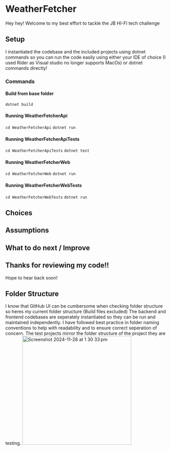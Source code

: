 # WeatherFetcher
Hey hey! Welcome to my best effort to tackle the JB HI-FI tech challenge

## Setup
I instantiated the codebase and the included projects using dotnet commands so you can run the code easily using either your IDE of choice (I used Rider as Visual studio no longer supports MacOs) or dotnet commands directly!
### Commands
#### Build from base folder
`dotnet build`

#### Running WeatherFetcherApi
`cd WeatherFetcherApi`
`dotnet run`

#### Running WeatherFetcherApiTests
`cd WeatherFetcherApiTests`
`dotnet test`

#### Running WeatherFetcherWeb
`cd WeatherFetcherWeb`
`dotnet run`

#### Running WeatherFetcherWebTests
`cd WeatherFetcherWebTests`
`dotnet run`

## Choices

## Assumptions

## What to do next / Improve

## Thanks for reviewing my code!!
Hope to hear back soon!

## Folder Structure
I know that GitHub UI can be cumbersome when checking folder structure so heres my current folder structure (Build files excluded)
The backend and frontend codebases are seperately instantiated so they can be run and maintained independently. I have followed best practice in folder naming conventions to help with readability and to ensure correct seperation of concern. The test projects mirror the folder structure of the project they are testing.
<img width="339" alt="Screenshot 2024-11-28 at 1 30 33 pm" src="https://github.com/user-attachments/assets/c50c05a6-5ab9-4d33-8f02-e56feea18a93">
